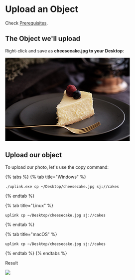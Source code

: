 # Upload an Object

Check [Prerequisites](../prerequisites.md).

## The Object we'll upload

Right-click and save as **cheesecake.jpg **to your** Desktop**:

![](../../../.gitbook/assets/cheesecake.jpg)

## Upload our object

To upload our photo, let's use the copy command:

{% tabs %}
{% tab title="Windows" %}
```
./uplink.exe cp ~/Desktop/cheesecake.jpg sj://cakes
```
{% endtab %}

{% tab title="Linux" %}
```
uplink cp ~/Desktop/cheesecake.jpg sj://cakes
```
{% endtab %}

{% tab title="macOS" %}
```
uplink cp ~/Desktop/cheesecake.jpg sj://cakes
```
{% endtab %}
{% endtabs %}

Result

![](../../../.gitbook/assets/upload\_file.png)
